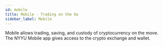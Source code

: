 ```yaml
---
id: mobile
title: Mobile - Trading on the Go
sidebar_label: Mobile
---
```


Mobile allows trading, saving, and custody of cryptocurrency on the move. The NYYU Mobile app gives access to the crypto exchange and wallet.
